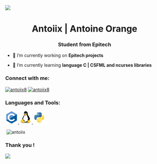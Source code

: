 <img width="1050" src="https://drive.google.com/uc?export=view&id=1VURV7QrSni9qP-Jmkm2K3Bvd6fCf91Bi">
<h1 align="center">Antoiix | Antoine Orange</h1>
<h3 align="center">Student from Epitech</h3>

- 🔭 I’m currently working on **Epitech projects**

- 🌱 I’m currently learning **language C | CSFML and ncurses libraries**

<h3 align="left">Connect with me:</h3>
<p align="left">
<a href="https://fb.com/antoiix8" target="blank"><img align="center" src="https://raw.githubusercontent.com/rahuldkjain/github-profile-readme-generator/master/src/images/icons/Social/facebook.svg" alt="antoiix8" height="30" width="40" /></a>
<a href="https://instagram.com/antoiix8" target="blank"><img align="center" src="https://raw.githubusercontent.com/rahuldkjain/github-profile-readme-generator/master/src/images/icons/Social/instagram.svg" alt="antoiix8" height="30" width="40" /></a>
</p>

<h3 align="left">Languages and Tools:</h3>
<p align="left"> <a href="https://www.cprogramming.com/" target="_blank" rel="noreferrer"> <img src="https://raw.githubusercontent.com/devicons/devicon/master/icons/c/c-original.svg" alt="c" width="40" height="40"/> </a> <a href="https://www.linux.org/" target="_blank" rel="noreferrer"> <img src="https://raw.githubusercontent.com/devicons/devicon/master/icons/linux/linux-original.svg" alt="linux" width="40" height="40"/> </a> <a href="https://www.python.org" target="_blank" rel="noreferrer"> <img src="https://raw.githubusercontent.com/devicons/devicon/master/icons/python/python-original.svg" alt="python" width="40" height="40"/> </a> </p>

<p>&nbsp;<img align="center" src="https://github-readme-stats.vercel.app/api?username=antoiix&show_icons=true&locale=en" alt="antoiix" /></p>

<h3 align="left">Thank you !</h3>
<img width="650" src="https://drive.google.com/uc?export=view&id=1SR68J1rALth5q6Bn8R55optCCyWs1xdS">
